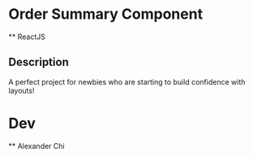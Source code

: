 # Order Summary Component
** ReactJS

## Description
A perfect project for newbies who are starting to build confidence with layouts!

# Dev
** Alexander Chi 